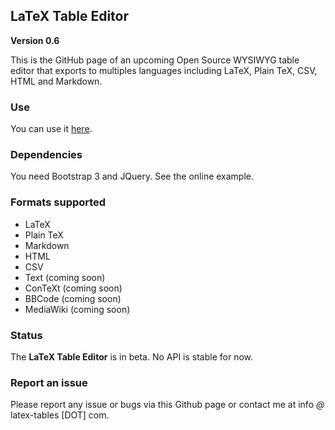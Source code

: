 ## LaTeX Table Editor ##

**Version 0.6**

This is the GitHub page of an upcoming Open Source WYSIWYG table editor that exports to multiples languages including LaTeX, Plain TeX, CSV, HTML and Markdown.

### Use

You can use it [here](http://www.latex-tables.com/).

### Dependencies

You need Bootstrap 3 and JQuery. See the online example.

### Formats supported

 - LaTeX
 - Plain TeX
 - Markdown
 - HTML
 - CSV
 - Text (coming soon)
 - ConTeXt (coming soon)
 - BBCode (coming soon)
 - MediaWiki (coming soon)

### Status

The **LaTeX Table Editor** is in beta. No API is stable for now.

### Report an issue

Please report any issue or bugs via this Github page or contact me at info *@* latex-tables [DOT] com.